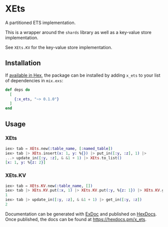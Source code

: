 # XEts

A partitioned ETS implementation.

This is a wrapper around the `shards` library as well as a key-value store
implementation.

See `XEts.KV` for the key-value store implementation.

## Installation

If [available in Hex](https://hex.pm/docs/publish), the package can be installed
by adding `x_ets` to your list of dependencies in `mix.exs`:

```elixir
def deps do
  [
    {:x_ets, "~> 0.1.0"}
  ]
end
```

## Usage

### XEts

```elixir
iex> tab = XEts.new(:table_name, [:named_table])
iex> tab |> XEts.insert(x: 1, y: %{}) |> put_in([:y, :z], 1) |>
...> update_in([:y, :z], & &1 + 1) |> XEts.to_list()
[x: 1, y: %{z: 2}]
```

### XEts.KV

```elixir
iex> tab = XEts.KV.new(:table_name, [])
iex> tab |> XEts.KV.put(:x, 1) |> XEts.KV.put(:y, %{z: 1}) |> XEts.KV.get(:x)
1
iex> tab |> update_in([:y, :z], & &1 + 1) |> get_in([:y, :z])
2
```

Documentation can be generated with [ExDoc](https://github.com/elixir-lang/ex_doc)
and published on [HexDocs](https://hexdocs.pm). Once published, the docs can
be found at <https://hexdocs.pm/x_ets>.

